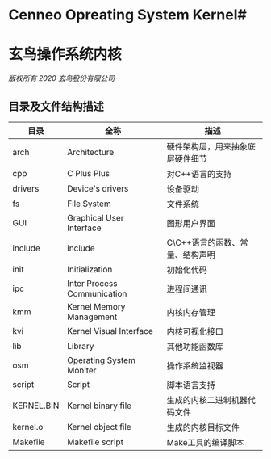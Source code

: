 # Cenneo Opreating System Kernel#
# 玄鸟操作系统内核 #

*版权所有 2020 玄鸟股份有限公司*

## 目录及文件结构描述 ##


|    目录    |            全称             |               描述               |
| ---------- | --------------------------- | -------------------------------- |
|    arch    |        Architecture         | 硬件架构层，用来抽象底层硬件细节 |
|    cpp     |         C Plus Plus         |         对C++语言的支持          |
|  drivers   |      Device's drivers       |             设备驱动             |
|     fs     |         File System         |             文件系统             |
|    GUI     |  Graphical User Interface   |           图形用户界面           |
|  include   |           include           | C\C++语言的函数、常量、结构声明  |
|    init    |       Initialization        |            初始化代码            |
|    ipc     | Inter Process Communication |            进程间通讯            |
|    kmm     |  Kernel Memory Management   |           内核内存管理           |
|    kvi     |   Kernel Visual Interface   |          内核可视化接口          |
|    lib     |           Library           |          其他功能函数库          |
|    osm     |  Operating System Moniter   |          操作系统监视器          |
|   script   |           Script            |           脚本语言支持           |
| KERNEL.BIN |     Kernel binary file      |   生成的内核二进制机器代码文件   |
|  kernel.o  |     Kernel object file      |        生成的内核目标文件        |
|  Makefile  |       Makefile script       |        Make工具的编译脚本        |


